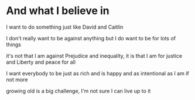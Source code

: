# And what I believe in

I want to do something just like David and Caitlin

I don't really want to be against anything but I do want to be for lots of things

it's not that I am against Prejudice and inequality, it is that I am for justice and Liberty and peace for all

I want everybody to be just as rich and is happy and as intentional as I am if not more

growing old is a big challenge, I'm not sure I can live up to it

